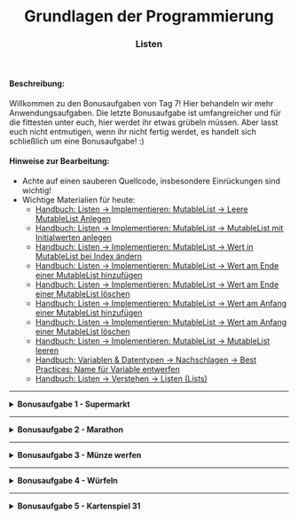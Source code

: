
<h1 align="center">Grundlagen der Programmierung</h1>
<h3 align="center">Listen</h3>
<br>


#### Beschreibung:

Willkommen zu den Bonusaufgaben von Tag 7!
Hier behandeln wir mehr Anwendungsaufgaben.
Die letzte Bonusaufgabe ist umfangreicher und für die fittesten unter euch, 
hier werdet ihr etwas grübeln müssen. Aber lasst euch nicht entmutigen, 
wenn ihr nicht fertig werdet, es handelt sich schließlich um eine Bonusaufgabe! :)

#### Hinweise zur Bearbeitung:

- Achte auf einen sauberen Quellcode, insbesondere Einrückungen sind wichtig!
- Wichtige Materialien für heute:
    - [Handbuch: Listen → Implementieren: MutableList → Leere MutableList Anlegen](https://docs.google.com/document/d/13SyoQ3tgIr4T9tiUl42V5kiBGQwV4Lk-XA2SsKf-va0/edit#heading=h.rnkrupmdex9l)
    - [Handbuch: Listen → Implementieren: MutableList → MutableList mit Initialwerten anlegen](https://docs.google.com/document/d/13SyoQ3tgIr4T9tiUl42V5kiBGQwV4Lk-XA2SsKf-va0/edit#heading=h.a0uhrr4g8znt)
    - [Handbuch: Listen → Implementieren: MutableList → Wert in MutableList bei Index ändern](https://docs.google.com/document/d/13SyoQ3tgIr4T9tiUl42V5kiBGQwV4Lk-XA2SsKf-va0/edit#heading=h.x824jd5wl02t)
    - [Handbuch: Listen → Implementieren: MutableList → Wert am Ende einer MutableList hinzufügen](https://docs.google.com/document/d/13SyoQ3tgIr4T9tiUl42V5kiBGQwV4Lk-XA2SsKf-va0/edit#heading=h.l7mcm833lw5z)
    - [Handbuch: Listen → Implementieren: MutableList → Wert am Ende einer MutableList löschen](https://docs.google.com/document/d/13SyoQ3tgIr4T9tiUl42V5kiBGQwV4Lk-XA2SsKf-va0/edit#heading=h.6nibucoip94h)
    - [Handbuch: Listen → Implementieren: MutableList → Wert am Anfang einer MutableList hinzufügen](https://docs.google.com/document/d/13SyoQ3tgIr4T9tiUl42V5kiBGQwV4Lk-XA2SsKf-va0/edit#heading=h.gxxh4ht0vvj2)
    - [Handbuch: Listen → Implementieren: MutableList → Wert am Anfang einer MutableList löschen](https://docs.google.com/document/d/13SyoQ3tgIr4T9tiUl42V5kiBGQwV4Lk-XA2SsKf-va0/edit#heading=h.tq5bvfkztr4m)
    - [Handbuch: Listen → Implementieren: MutableList → MutableList leeren](https://docs.google.com/document/d/13SyoQ3tgIr4T9tiUl42V5kiBGQwV4Lk-XA2SsKf-va0/edit#heading=h.ibr3tm47jcm9)
    - [Handbuch: Variablen & Datentypen → Nachschlagen → Best Practices: Name für Variable entwerfen](https://docs.google.com/document/d/13SyoQ3tgIr4T9tiUl42V5kiBGQwV4Lk-XA2SsKf-va0/edit#heading=h.pjn1yqerf4yj)
    - [Handbuch: Listen → Verstehen → Listen (Lists)](https://docs.google.com/document/d/13SyoQ3tgIr4T9tiUl42V5kiBGQwV4Lk-XA2SsKf-va0/edit#heading=h.1x11k6ax0umf)


---

<details>
<summary>
<b>Bonusaufgabe 1 - Supermarkt</b>
</summary>

Ein Besitzer eines Supermarkts bittet dich um Hilfe.  
Aufgabenstellungen in der Datei.

**Modul für die Aufgabe:** *Aufgabe1*  
**Datei für die Aufgabe:** *1_Supermarkt.kt*

</details>

---

<details>
<summary>
<b>Bonusaufgabe 2 - Marathon</b>
</summary>

Wir wollen einen Münzwurf simulieren.
Erstmal brauchen wir eine Münze.
* Erstelle eine Liste vom Datentyp String, die Elemente der Liste
  sollen alle möglichen Seiten der Münze sein ("Zahl", "Kopf").

Nun wollen wir die Münze 3-mal werfen und schauen, was rauskommt.
* Verwende Funktionen, die du in der Vorlesung kennengelernt
  hast, um eins der Elemente der Liste zufällig in der Konsole
  auszugeben.

**Modul für die Aufgabe:** *Aufgabe2*  
**Datei für die Aufgabe:** *2_Marathon.kt*

</details>

---

<details>
<summary>
<b>Bonusaufgabe 3 - Münze werfen</b>
</summary>

Wir wollen einen Münzwurf simulieren.
Erstmal brauchen wir eine Münze.
* Erstelle eine Liste vom Datentyp String, die Elemente der Liste
  sollen alle möglichen Seiten der Münze sein ("Zahl", "Kopf").

Nun wollen wir die Münze 3-mal werfen und schauen, was rauskommt.
* Verwende Funktionen, die du in der Vorlesung kennengelernt
  hast, um eins der Elemente der Liste zufällig in der Konsole
  auszugeben.

**Modul für die Aufgabe:** *Aufgabe3*  
**Datei für die Aufgabe:** *3_Muenze.kt*

</details>

---

<details>
<summary> <b>Bonusaufgabe 4 - Würfeln</b> </summary>

Für ein späteres Brettspiel benötigen wir einen Würfel.  
Diese Aufgabe ist ähnlich wie die vorherige Aufgabe.

* Erstelle einen 6-seitigen Würfel:
  * Dazu erstelle eine Liste vom Typ Int.
  * Trage alle möglichen Zahlen in die Liste ein, 
  die ein 6-seitiger Würfel würfeln kann.
  
Jetzt würfeln wir 3-mal.

* Wähle passende Funktionen aus der Vorlesung, um ein zufälliges Element 
aus der Liste zu erhalten und gebe sie in der Konsole aus.

Würfel gibt es aber natürlich nicht nur als 6-seitige Würfel,
sondern auch in anderen Varianten.

* Passe deinen bereits geschriebenen Code an, dass dein
  Würfel jetzt 12-seitig ist.
  Würfel den 12-seitigen Würfel dann 5-mal und berechne
  die durchschnittliche gewürfelte Zahl.

**Modul für die Aufgabe:** *Aufgabe4*  
**Datei für die Aufgabe:** *4_Wuerfel.kt*
</details>


---

<details>
<summary><b> Bonusaufgabe 5 - Kartenspiel 31 </b></summary>

Wir wollen ein kleines Kartenspiel erstellen.
Als Erstes brauchen wir einen Stapel Karten.
* Erstelle eine passende Liste mit den Kartennamen  
  "acht", "neun", "zehn", "bube", "dame", "könig", "ass".
* Gebe dann die Größe des Stapels aus, um sicherzugehen,
  dass du auch nicht zu viele oder zu wenig Karten in den Stapel gelegt hast.
  In der Konsole sollte 7 ausgegeben werden.


Wenn der Stapel erstellt ist, müssen wir erstmal den Stapel
mischen.

* Mische die Karten, verwende dazu eine Funktion aus der Vorlesung.

Nimm dann die obersten drei Karten vom Stapel.

* Erstelle eine passende Liste für deine Hand.
* Füge deiner Hand die obersten drei Karten des Stapels hinzu
  (Dabei ist der Anfang der Liste, also bei index 0, oben)
* Beachte, dass du die genommenen Karten vom Stapel entfernst.

Schau dir die Karten an. Prüfe auch, dass du die richtige
Anzahl Karten in deiner Hand hast und auch dein Stapel die
richtige Anzahl Karten hat.

* In der Konsole sollten drei zufällige Karten, sowie
  3 für die Anzahl Karten in der Hand, als auch 4 für die Anzahl
  der Karten im Stapel ausgegeben werden.

Gewonnen hast du, wenn du mindestens 31 Punkte hast.
Dabei geben die Karten Acht, Neun, Zehn entsprechend 8, 9, 10
Punkte, Bube, Dame und König 11 und Ass 12 Punkte.
Hast du gewonnen?

* Berechne die Punkte deiner gezogenen Karten und gib diese in der
  Konsole aus. Schaue nach, ob du gewonnen hast.
* Erstelle dazu eine weitere Liste kartenNamen mit den Kartennamen und eine
  List kartenPunkte mit den Punkten für die Karten.
  Pass auf, dass der KartenName und seine Punkte in ihren Listen den gleichen
  Index haben.
  Z.b. wenn die Karte "bube" in der Liste kartenNamen den Index 4 hat,
  soll die Anzahl Punkte <i>11</i> in der Liste punkteNamen ebenfalls den Index 4 haben.
  (Tipp: um die Punkte für eine Karte zu finden, kann indexOf() sehr hilfreich sein.)

Schlussendlich wollen wir noch aufräumen.
Also leg die Karten aus deiner Hand wieder auf den Stapel
(also bei Index 0), mische die Karten.
Gehe nochmal sicher, dass deine Hand leer ist und
die Anzahl der Karten im Stapel 7 ist.


**Modul für die Aufgabe:** *Aufgabe5*  
**Datei für die Aufgabe:** *5_Kartenspiel.kt*

</details>






